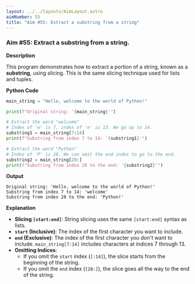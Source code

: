 ```yaml
---
layout: ../../layouts/AimLayout.astro
aimNumber: 55
title: "Aim #55: Extract a substring from a string"
---
```


### Aim #55: Extract a substring from a string.

**Description**

This program demonstrates how to extract a portion of a string, known as a **substring**, using slicing. This is the same slicing technique used for lists and tuples.

**Python Code**

```python
main_string = "Hello, welcome to the world of Python!"

print(f"Original string: '{main_string}'")

# Extract the word "welcome"
# Index of 'w' is 7, index of 'e' is 13. We go up to 14.
substring1 = main_string[7:14]
print(f"Substring from index 7 to 14: '{substring1}'")

# Extract the word "Python"
# Index of 'P' is 28. We can omit the end index to go to the end.
substring2 = main_string[28:]
print(f"Substring from index 28 to the end: '{substring2}'")
```

**Output**

```text
Original string: 'Hello, welcome to the world of Python!'
Substring from index 7 to 14: 'welcome'
Substring from index 28 to the end: 'Python!'
```

**Explanation**

- **Slicing `[start:end]`**: String slicing uses the same `[start:end]` syntax as lists.
- **`start` (Inclusive)**: The index of the first character you want to include.
- **`end` (Exclusive)**: The index of the first character you *don't* want to include. `main_string[7:14]` includes characters at indices 7 through 13.
- **Omitting Indices**:
    - If you omit the `start` index (`[:14]`), the slice starts from the beginning of the string.
    - If you omit the `end` index (`[28:]`), the slice goes all the way to the end of the string.
